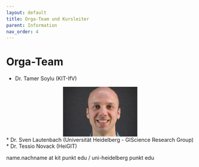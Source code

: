 ```yaml
---
layout: default
title: Orga-Team und Kursleiter
parent: Information
nav_order: 4
---
```


# Orga-Team
* Dr. Tamer Soylu (KIT-IfV)
<img src="/images/novack.png" style="display: block; margin: auto;" />
* Dr. Sven Lautenbach (Universität Heidelberg - GIScience Research Group)
* Dr. Tessio Novack (HeiGIT)

name.nachname at kit punkt edu / uni-heidelberg punkt edu

